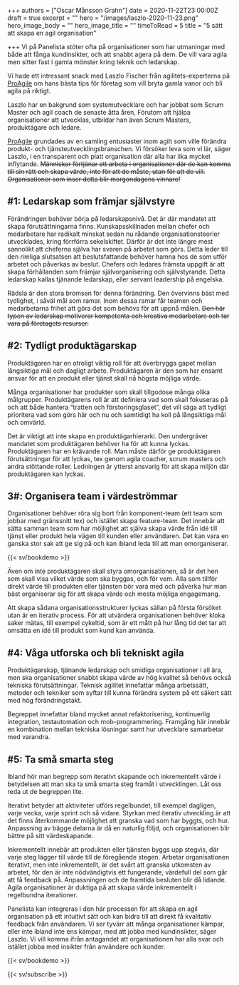 +++
authors = ["Oscar Månsson Grahn"]
date = 2020-11-22T23:00:00Z
draft = true
excerpt = ""
hero = "/images/laszlo-2020-11-23.png"
hero_image_body = ""
hero_image_title = ""
timeToRead = 5
title = "5 sätt att skapa en agil organisation"

+++
Vi på Panelista stöter ofta på organisationer som har utmaningar med både att fånga kundinsikter, och att snabbt agera på dem. De vill vara agila men sitter fast i gamla mönster kring teknik och ledarskap.

Vi hade ett intressant snack med Laszlo Fischer från agilitets-experterna på [ProAgile](proagile.se) om hans bästa tips för företag som vill bryta gamla vanor och bli agila på riktigt.

Laszlo har en bakgrund som systemutvecklare och har jobbat som Scrum Master och agil coach de senaste åtta åren, Förutom att hjälpa organisationer att utvecklas, utbildar han även Scrum Masters, produktägare och ledare.

[ProAgile](www.proagile.se) grundades av en samling entusiaster inom agilt som ville förändra produkt- och tjänsteutvecklingsbranschen. Vi försöker leva som vi lär, säger Laszlo, i en transparent och platt organisation där alla har lika mycket inflytande. ~~Människor förtjänar att arbeta i organisationer där de kan komma till sin rätt och skapa värde, inte för att de måste, utan för att de vill. Organisationer som inser detta blir morgondagens vinnare!~~

## #1: Ledarskap som främjar självstyre

Förändringen behöver börja på ledarskapsnivå. Det är där mandatet att skapa förutsättningarna finns. Kunskapsskillnaden mellan chefer och medarbetare har radikalt minskat sedan nu rådande organisationsteorier utvecklades, kring förrförra sekelskiftet. Därför är det inte längre mest sannolikt att cheferna själva har svaren på arbetet som görs. Detta leder till den rimliga slutsatsen att beslutsfattande behöver hamna hos de som utför arbetet och påverkas av beslut. Chefers och ledares främsta uppgift är att skapa förhållanden som främjar självorganisering och självstyrande. Detta ledarskap kallas tjänande ledarskap, eller servant leadership på engelska.

Rädsla är den stora bromsen för denna förändring. Den övervinns bäst med tydlighet, i såväl mål som ramar. Inom dessa ramar får teamen och medarbetarna frihet att göra det som behövs för att uppnå målen. ~~Den här typen av ledarskap motiverar kompetenta och kreativa medarbetare och tar vara på företagets resurser.~~

## #2: Tydligt produktägarskap

Produktägaren har en otroligt viktig roll för att överbrygga gapet mellan långsiktiga mål och dagligt arbete. Produktägaren är den som har ensamt ansvar för att en produkt eller tjänst skall nå högsta möjliga värde.

Många organisationer har produkter som skall tillgodose många olika målgrupper. Produktägarens roll är att definiera vad som skall fokuseras på och att både hantera “tratten och förstoringsglaset”, det vill säga att tydligt prioritera vad som görs här och nu och samtidigt ha koll på långsiktiga mål och omvärld.

Det är viktigt att inte skapa en produktägarhierarki. Den undergräver mandatet som produktägaren behöver ha för att kunna lyckas. Produktägaren har en krävande roll. Man måste därför ge produktägaren förutsättningar för att lyckas, tex genom agila coacher, scrum masters och andra stöttande roller. Ledningen är ytterst ansvarig för att skapa miljön där produktägaren kan lyckas.

## 3#: Organisera team i värdeströmmar

Organisationer behöver röra sig bort från komponent-team (ett team som jobbar med gränssnitt tex) och istället skapa feature-team. Det innebär att sätta samman team som har möjlighet att själva skapa värde från idé till tjänst eller produkt hela vägen till kunden eller användaren. Det kan vara en ganska stor sak att ge sig på och kan ibland leda till att man omorganiserar.

{{< sv/bookdemo >}}

Även om inte produktägaren skall styra omorganisationen, så är det hen som skall visa vilket värde som ska byggas, och för vem. Alla som tillför direkt värde till produkten eller tjänsten bör vara med och påverka hur man bäst organiserar sig för att skapa värde och mesta möjliga engagemang.

Att skapa sådana organisationsstrukturer lyckas sällan på första försöket utan är en iterativ process. För att utvärdera organisationen behöver kloka saker mätas, till exempel cykeltid, som är ett mått på hur lång tid det tar att omsätta en idé till produkt som kund kan använda.

## #4: Våga utforska och bli tekniskt agila

Produktägarskap, tjänande ledarskap och smidiga organisationer i all ära, men ska organisationer snabbt skapa värde av hög kvalitet så behövs också tekniska förutsättningar. Teknisk agilitet innefattar många arbetssätt, metoder och tekniker som syftar till kunna förändra system på ett säkert sätt med hög förändringstakt.

Begreppet innefattar bland mycket annat refaktorisering, kontinuerlig integration, testautomation och mob-programmering. Framgång här innebär en kombination mellan tekniska lösningar samt hur utvecklare samarbetar med varandra.

## #5: Ta små smarta steg

Ibland hör man begrepp som iterativt skapande och inkrementellt värde i betydelsen att man ska ta små smarta steg framåt i utvecklingen. Låt oss reda ut de begreppen lite.

Iterativt betyder att aktiviteter utförs regelbundet, till exempel dagligen, varje vecka, varje sprint och så vidare. Styrkan med iterativ utveckling är att det finns återkommande möjlighet att granska vad som har byggts, och hur. Anpassning av bägge delarna är då en naturlig följd, och organisationen blir bättre på sitt värdeskapande.

Inkrementellt innebär att produkten eller tjänsten byggs upp stegvis, där varje steg lägger till värde till de föregående stegen. Arbetar organisationen iterativt, men inte inkrementellt, är det svårt att granska utkomsten av arbetet, för den är inte nödvändigtvis ett fungerande, värdefull del som går att få feedback på. Anpassningen och de framtida besluten blir då lidande. Agila organisationer är duktiga på att skapa värde inkrementellt i regelbundna iterationer.

Panelista kan integreras i den här processen för att skapa en agil organisation på ett intuitivt sätt och kan bidra till att direkt få kvalitativ feedback från användaren. Vi ser tyvärr att många organisationer kämpar, eller inte ibland inte ens kämpar, med att jobba med kundinsikter, säger Laszlo. Vi vill komma ifrån antagandet att organisationen har alla svar och istället jobba med insikter från användare och kunder.

{{< sv/bookdemo >}}

{{< sv/subscribe >}}